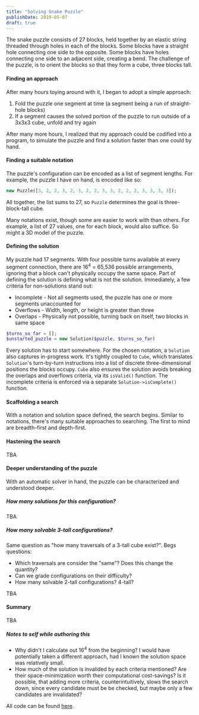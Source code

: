 ```yaml
---
title: "Solving Snake Puzzle"
publishDate: 2019-05-07
draft: true
---
```


The snake puzzle consists of 27 blocks, held together by an elastic string threaded through holes in each of the blocks. Some blocks have a straight hole connecting one side to the opposite. Some blocks have holes connecting one side to an adjacent side, creating a bend. The challenge of the puzzle, is to orient the blocks so that they form a cube, three blocks tall.

#### Finding an approach
After many hours toying around with it, I began to adopt a simple approach:

1. Fold the puzzle one segment at time (a segment being a run of straight-hole blocks)
1. If a segment causes the solved portion of the puzzle to run outside of a 3x3x3 cube, unfold and try again

After many more hours, I realized that my approach could be codified into a program, to simulate the puzzle and find a solution faster than one could by hand.

#### Finding a suitable notation
The puzzle's configuration can be encoded as a list of segment lengths. For example, the puzzle I have on hand, is encoded like so:
```php
new Puzzle([3, 2, 2, 3, 2, 3, 2, 2, 3, 3, 2, 2, 2, 3, 3, 3, 3]);
```
All together, the list sums to 27, so `Puzzle` determines the goal is three-block-tall cube. 

Many notations exist, though some are easier to work with than others. For example, a list of 27 values, one for each block, would also suffice. So might a 3D model of the puzzle. 

#### Defining the solution
My puzzle had 17 segments. With four possible turns available at every segment connection, there are 16<sup>4</sup> = 65,536 possible arrangements, ignoring that a block can't physically occupy the same space. Part of defining the solution is defining what is not the solution. Immediately, a few criteria for non-solutions stand out:

* Incomplete - Not all segments used, the puzzle has one or more segments unaccounted for
* Overflows - Width, length, or height is greater than three
* Overlaps - Physically not possible, turning back on itself, two blocks in same space

```php
$turns_so_far = [];
$unstarted_puzzle = new Solution($puzzle, $turns_so_far)
```

Every solution has to start somewhere. For the chosen notation, a `Solution` also captures in-progress work. It's tightly coupled to `Cube`, which translates `Solution`'s turn-by-turn instructions into a list of discrete three-dimensional positions the blocks occupy. `Cube` also ensures the solution avoids breaking the overlaps and overflows criteria, via its `isValid()` function. The incomplete criteria is enforced via a separate `Solution->isComplete()` function.

#### Scaffolding a search
With a notation and solution space defined, the search begins. Similar to notations, there's many suitable approaches to searching. The first to mind are breadth-first and depth-first. 

#### Hastening the search
TBA

#### Deeper understanding of the puzzle
With an automatic solver in hand, the puzzle can be characterized and understood deeper.

##### How many solutions for this configuration?
TBA

##### How many solvable 3-tall configurations?
Same question as "how many traversals of a 3-tall cube exist?". Begs questions:

* Which traversals are consider the "same"? Does this change the quantity?
* Can we grade configurations on their difficulty?
* How many solvable 2-tall configurations? 4-tall?

TBA

#### Summary
TBA

##### Notes to self while authoring this
* Why didn't I calculate out 16<sup>4</sup> from the beginning? I would have potentially taken a different approach, had I known the solution space was relatively small.
* How much of the solution is invalided by each criteria mentioned? Are their space-minimization worth their computational cost-savings? Is it possible, that adding more criteria, counterintuitively, slows the search down, since every candidate must be be checked, but maybe only a few candidates are invalidated?

All code can be found [here](https://github.com/jonathanhunsucker/cube-puzzle).
